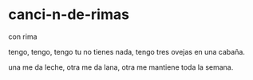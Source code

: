 # canci-n-de-rimas
con rima

tengo, tengo, tengo
tu no tienes nada,
tengo tres ovejas
en una cabaña.

una me da leche,
otra me da lana,
otra me mantiene
toda la semana.

